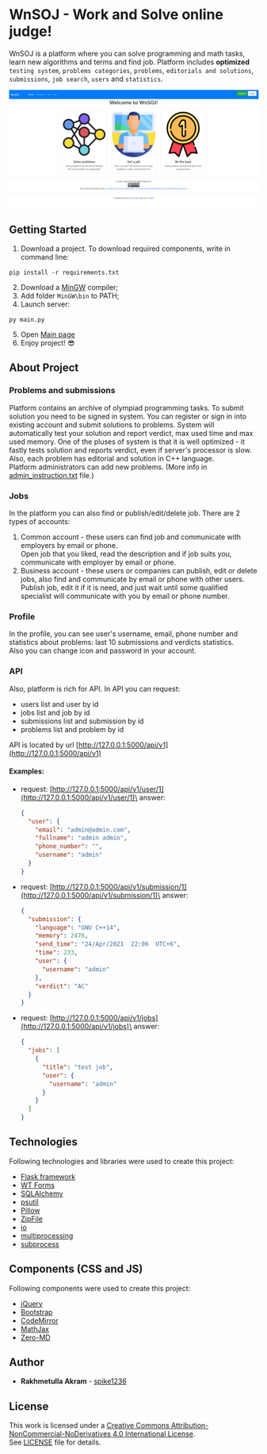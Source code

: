 # WnSOJ - Work and Solve online judge! 
WnSOJ is a platform where you can solve programming and math tasks, learn new algorithms and terms and find job. Platform includes  **optimized** `testing system`, `problems categories`, `problems`, `editorials and solutions`, `submissions`, `job search`, `users` and `statistics`.

![Main Page](https://github.com/spike1236/WnSOJ/blob/main/readme_screenshots/screenshot_1.png)

## Getting Started
1. Download a project. To download required components, write in command line:
```shell
pip install -r requirements.txt
```
2. Download a [MinGW](https://sourceforge.net/projects/mingw) compiler;
3. Add folder ```MinGW\bin``` to PATH;
4. Launch server:
```shell
py main.py
```
5. Open [Main page](http://127.0.0.1:5000)
6. Enjoy project! :sunglasses:

## About Project
### Problems and submissions
Platform contains an archive of olympiad programming tasks. To submit solution you need to be signed in system. You can register or sign in into existing account and submit solutions to problems.
System will automatically test your solution and report verdict, max used time and max used memory.
One of the pluses of system is that it is well optimized - it fastly tests solution and reports verdict, even if server's processor is slow.\
Also, each problem has editorial and solution in C++ language.\
Platform administrators can add new problems. (More info in [admin_instruction.txt](https://github.com/spike1236/WnSOJ/blob/main/admin_instruction.txt) file.)
### Jobs
In the platform you can also find or publish/edit/delete job.
There are 2 types of accounts:
1. Common account - these users can find job and communicate with employers by email or phone.\
   Open job that you liked, read the description and if job suits you, communicate with employer by email or phone.
2. Business account - these users or companies can publish, edit or delete jobs, also find and communicate by email or phone with other users.\
   Publish job, edit it if it is need, and just wait until some qualified specialist will communicate with you by email or phone number.
### Profile
In the profile, you can see user's username, email, phone number and statistics about problems: last 10 submissions and verdicts statistics.\
Also you can change icon and password in your account.
### API
Also, platform is rich for API.
In API you can request:

* users list and user by id
* jobs list and job by id
* submissions list and submission by id
* problems list and problem by id

API is located by url [http://127.0.0.1:5000/api/v1](http://127.0.0.1:5000/api/v1)

#### Examples:

* request: [http://127.0.0.1:5000/api/v1/user/1](http://127.0.0.1:5000/api/v1/user/1)\
answer:
  ```json
  {
    "user": {
      "email": "admin@admin.com",
      "fullname": "admin admin",
      "phone_number": "",
      "username": "admin"
    }
  }
  ```

* request: [http://127.0.0.1:5000/api/v1/submission/1](http://127.0.0.1:5000/api/v1/submission/1)\
answer:
  ```json
  {
    "submission": {
      "language": "GNU C++14",
      "memory": 2476,
      "send_time": "24/Apr/2021  22:06  UTC+6",
      "time": 233,
      "user": {
        "username": "admin"
      },
      "verdict": "AC"
    }
  }
  ```

* request: [http://127.0.0.1:5000/api/v1/jobs](http://127.0.0.1:5000/api/v1/jobs)\
answer:
  ```json
  {
    "jobs": [
      {
        "title": "test job",
        "user": {
          "username": "admin"
        }
      }
    ]
  }
  ```
## Technologies
Following technologies and libraries were used to create this project:
* [Flask framework](https://flask.palletsprojects.com/en/1.1.x/)
* [WT Forms](https://wtforms.readthedocs.io/en/2.3.x/)
* [SQLAlchemy](https://docs.sqlalchemy.org/en/14/)
* [psutil](https://pypi.org/project/psutil/)
* [Pillow](https://pillow.readthedocs.io/en/stable/)
* [ZipFile](https://docs.python.org/3/library/zipfile.html)
* [io](https://docs.python.org/3/library/io.html)
* [multiprocessing](https://docs.python.org/3/library/multiprocessing.html)
* [subprocess](https://docs.python.org/3/library/subprocess.html)
## Components (CSS and JS)
Following components were used to create this project:
* [jQuery](https://jquery.com/)
* [Bootstrap](https://getbootstrap.com/docs/4.6/getting-started/introduction/)
* [CodeMirror](https://codemirror.net/)
* [MathJax](https://www.mathjax.org/)
* [Zero-MD](https://zerodevx.github.io/zero-md/)
## Author
* **Rakhmetulla Akram** - [spike1236](https://github.com/spike1236)
## License
This work is licensed under a [Creative Commons Attribution-NonCommercial-NoDerivatives 4.0 International License](http://creativecommons.org/licenses/by-nc-nd/4.0/).\
See [LICENSE](https://github.com/spike1236/WnSOJ/blob/main/LICENSE.md) file for details.
